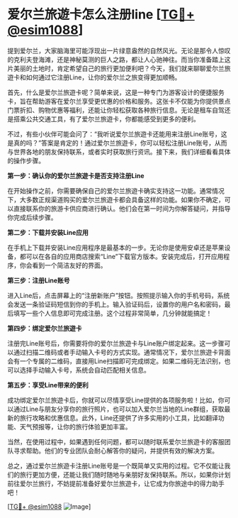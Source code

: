 # 爱尔兰旅遊卡怎么注册line [[TG💪+ @esim1088](https://t.me/s/esim1088)]

提到爱尔兰，大家脑海里可能浮现出一片绿意盎然的自然风光。无论是那令人惊叹的克利夫登海滩，还是神秘莫测的巨人之路，都让人心驰神往。而当你准备踏上这片美丽的土地时，肯定希望自己的旅行更加便利吧？今天，我们就来聊聊爱尔兰旅遊卡和如何通过它注册Line，让你的爱尔兰之旅变得更加顺畅。

首先，什么是爱尔兰旅遊卡呢？简单来说，这是一种专门为游客设计的便捷服务卡，旨在帮助游客在爱尔兰享受更优惠的价格和服务。这张卡不仅能为你提供景点门票折扣、购物优惠等福利，还能让你轻松获取各种旅行信息。无论是租车自驾还是搭乘公共交通工具，有了爱尔兰旅遊卡，你都能感受到更多的便利。

不过，有些小伙伴可能会问了：“我听说爱尔兰旅遊卡还能用来注册Line账号，这是真的吗？”答案是肯定的！通过爱尔兰旅遊卡，你可以轻松注册Line账号，从而与世界各地的朋友保持联系，或者实时获取旅行资讯。接下来，我们详细看看具体的操作步骤。

**第一步：确认你的爱尔兰旅遊卡是否支持注册Line**

在开始操作之前，你需要确保自己的爱尔兰旅遊卡确实支持这一功能。通常情况下，大多数正规渠道购买的爱尔兰旅遊卡都会具备这样的功能。如果你不确定，可以直接联系你的旅游卡供应商进行确认。他们会在第一时间为你解答疑问，并指导你完成后续步骤。

**第二步：下载并安装Line应用**

在手机上下载并安装Line应用程序是最基本的一步。无论你是使用安卓还是苹果设备，都可以在各自的应用商店搜索“Line”下载官方版本。安装完成后，打开应用程序，你会看到一个简洁友好的界面。

**第三步：注册Line账号**

进入Line后，点击屏幕上的“注册新账户”按钮。按照提示输入你的手机号码，系统会发送一条验证码短信到你的手机上。输入验证码后，设置你的用户名和密码，最后填写一些个人信息即可完成注册。这个过程非常简单，几分钟就能搞定！

**第四步：绑定爱尔兰旅遊卡**

注册完Line账号后，你需要将你的爱尔兰旅遊卡与Line账户绑定起来。这一步骤可以通过扫描二维码或者手动输入卡号的方式实现。通常情况下，爱尔兰旅遊卡背面会有一个专属的二维码，直接用Line扫描即可完成绑定。如果二维码无法识别，也可以选择手动输入卡号，系统会自动匹配相关信息。

**第五步：享受Line带来的便利**

成功绑定爱尔兰旅遊卡后，你就可以尽情享受Line提供的各项服务啦！比如，你可以通过Line与朋友分享你的旅行照片，也可以加入爱尔兰当地的Line群组，获取最新的旅行攻略和优惠信息。此外，Line还提供了许多实用的小工具，比如翻译功能、天气预报等，让你的旅行体验更加丰富。

当然，在使用过程中，如果遇到任何问题，都可以随时联系爱尔兰旅遊卡的客服团队寻求帮助。他们的专业团队会耐心解答你的疑问，并提供有效的解决方案。

总之，通过爱尔兰旅遊卡注册Line账号是一个既简单又实用的过程。它不仅能让我们的旅行更加方便，还能让我们随时随地与亲朋好友保持联系。所以，如果你计划前往爱尔兰旅行，不妨提前准备好爱尔兰旅遊卡，让它成为你旅途中的得力助手吧！

[[TG💪+ @esim1088](https://t.me/s/esim1088) ![Image](https://i.postimg.cc/4NQfJmqS/Snipaste-2025-05-13-00-14-12.png)]